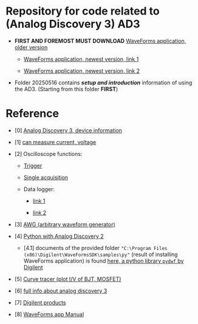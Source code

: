 # Repository for code related to (Analog Discovery 3) AD3

- **FIRST AND FOREMOST MUST DOWNLOAD** [WaveForms application, older version](https://lp.digilent.com/complete-waveforms-download)

  - [WaveForms application, newest version, link 1](https://digilent.com/reference/test-and-measurement/analog-discovery-3/getting-started)

  - [WaveForms application, newest version, link 2](https://digilent.com/reference/software/waveforms/waveforms-3/start?srsltid=AfmBOooDr4e5LtILuYHxpz7e0yHVPfSmtHzb8Xf92cjQiBNodXeCD3Ch)

- Folder 20250516 contains **_setup and introduction_** information of using the AD3. (Starting from this folder **FIRST**)

# Reference

- [0] [Analog Discovery 3, device information](https://digilent.com/reference/test-and-measurement/analog-discovery-3/start)

- [1] [can measure current, voltage](https://digilent.com/reference/test-and-measurement/analog-discovery-2/demos/measuring-current#:~:text=The%20Analog%20Discovery%202%20cannot,the%20resistance%20of%20the%20circuit) 

- [2] Oscilloscope functions:
	
	- [Trigger](https://youtu.be/OUlaLepuif8?si=HogMG-5afAZMyEks)

	- [Single acquisition](https://youtu.be/aLGarPzZMQ0?si=3XDnyclBc9eCjqOg)

	- Data logger:
	  - [link 1](https://digilent.com/reference/test-and-measurement/guides/waveforms-data-logger)

	  - [link 2](https://www.instructables.com/Using-the-Data-Logger-With-the-Analog-Discovery-2/)

- [3] [AWG (arbitrary waveform generator)](https://youtu.be/rXJXphcV1Vk?si=yP6fhMNYWKf3MWyV)

- [4] [Python with Analog Discovery 2](https://digilent.com/reference/test-and-measurement/guides/waveforms-sdk-getting-started?srsltid=AfmBOor7O9UOChKs5_BxxQbqcvO2yG6K-rLJxbPG9qBuXNIQOY_XfWvY)

  - [4.1] documents of the provided folder `"C:\Program Files (x86)\Digilent\WaveFormsSDK\samples\py"` (result of installing WaveForms application) is found [here, a python library `pydwf` by Digilent](https://pydwf.readthedocs.io/en/latest/background/Examples.html)

- [5] [Curve tracer (plot I/V of BJT, MOSFET)](https://digilent.com/reference/test-and-measurement/guides/waveforms-curve-tracer)

- [6] [full info about analog discovery 3](https://digilent.com/reference/test-and-measurement/analog-discovery-3/start)

- [7] [Digilent products](https://digilent.com/reference/test-and-measurement/start)

- [8] [WaveForms app Manual](https://files.digilent.com/manuals/WaveForms/3.24.2/index.html)
